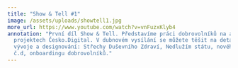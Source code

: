 ```yaml
---
title: "Show & Tell #1"
image: /assets/uploads/showtell1.jpg
more_url: https://www.youtube.com/watch?v=vnFuzxKlyb4
annotation: "První díl Show & Tell. Představíme práci dobrovolníků na aktuálních
  projektech Česko.Digital. V dubnovém vysílání se můžete těšit na detaily z
  vývoje a designování: Střechy Duševního Zdraví, Nedlužím státu, nového webu
  č.d, onboardingu dobrovolníků."
---
```

